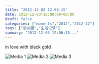 ```yaml
---
title: "2012-12-03 12:06:15"
date: 2012-12-03T10:00:00+08:00
draft: false
categories: ["moments","2012","2012-12"]
tags: ["朋友圈","生活记录"]
summary: "2012-12-03 12:06:15..."
---
```


in love with black gold

![Media 1](/Moments/photos/2012-12-03/201212031206150.jpg)
![Media 2](/Moments/photos/2012-12-03/201212031206151.jpg)
![Media 3](/Moments/photos/2012-12-03/201212031206152.jpg)
